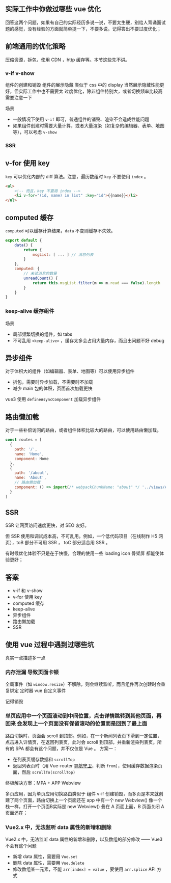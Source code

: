 ## 实际工作中你做过哪些 vue 优化
回答这两个问题，如果有自己的实际经历多说一说，不要太生硬，别给人背诵面试题的感觉，没有经验的方面就简单提一下，不要多说。记得答出不要过度优化；

## 前端通用的优化策略

压缩资源，拆包，使用 CDN ，http 缓存等。本节这些先不讲。

### v-if v-show
组件的创建和销毁
组件的展示隐藏 类似于 css 中的 display
当然展示隐藏性能更好，但实际工作中也不需要太 过度优化，除非组件特别大，或者切换频率比较高需要注意一下

场景
- 一般情况下使用 `v-if` 即可，普通组件的销毁、渲染不会造成性能问题
- 如果组件创建时需要大量计算，或者大量渲染（如复杂的编辑器、表单、地图等），可以考虑 `v-show`

### SSR

## v-for 使用 key

`key` 可以优化内部的 diff 算法。注意，遍历数组时 `key` 不要使用 `index` 。

```html
<ul>
    <!-- 而且，key 不要用 index -->
    <li v-for="(id, name) in list" :key="id">{{name}}</li>
</ul>
```

## computed 缓存

`computed` 可以缓存计算结果，`data` 不变则缓存不失效。

```js
export default {
    data() {
        return {
            msgList: [ ... ] // 消息列表
        }
    },
    computed: {
        // 未读消息的数量
        unreadCount() {
            return this.msgList.filter(m => m.read === false).length
        }
    }
}
```

### keep-alive 缓存组件

场景
- 局部频繁切换的组件，如 tabs
- 不可乱用 `<keep-alive>` ，缓存太多会占用大量内存，而且出问题不好 debug

## 异步组件

对于体积大的组件（如编辑器、表单、地图等）可以使用异步组件
- 拆包，需要时异步加载，不需要时不加载
- 减少 main 包的体积，页面首次加载更快

vue3 使用 `defineAsyncComponent` 加载异步组件

## 路由懒加载

对于一些补偿访问的路由，或者组件体积比较大的路由，可以使用路由懒加载。

```js
const routes = [
  {
    path: '/',
    name: 'Home',
    component: Home
  },
  {
    path: '/about',
    name: 'About',
    // 路由懒加载
    component: () => import(/* webpackChunkName: "about" */ '../views/About.vue')
  }
]
```
## SSR

SSR 让网页访问速度更快，对 SEO 友好。

但 SSR 使用和调试成本高，不可乱用。例如，一个低代码项目（在线制作 H5 网页），toB 部分不可用 SSR ， toC 部分适合用 SSR 。

有时候优化体验不只是在于快慢，合理的使用一些 loading icon 骨架屏 都能使体验更好；

## 答案

- v-if 和 v-show
- v-for 使用 key
- computed 缓存
- keep-alive
- 异步组件
- 路由懒加载
- SSR


## 使用 vue 过程中遇到过哪些坑

真实一点描述多一点

### 内存泄漏 导致页面卡顿
全局事件（如 `window.resize`）不解除，则会继续监听，而且组件再次创建时会重复绑定
定时器
vue 自定义事件

记得销毁

### 单页应用中一个页面滚动到中间位置，点击详情跳转到其他页面，再回来 会发现上一个页面没有保留滚动的位置而是回到了最上面
路由切换时，页面会 scroll 到顶部。例如，在一个新闻列表页下滑到一定位置，点击进入详情页，在返回列表页，此时会 scroll 到顶部，并重新渲染列表页。所有的 SPA 都会有这个问题，并不仅仅是 Vue 。
方案一：
- 在列表页缓存数据和 `scrollTop`
- 返回列表页时（用 Vue-router [导航守卫](https://router.vuejs.org/zh/guide/advanced/navigation-guards.html)，判断 `from`），使用缓存数据渲染页面，然后 `scrollTo(scrollTop)`

终极解决方案：MPA + APP Webview

多页应用，因为单页应用切换路由类似于 组件 v-if 创建销毁，而多页是本来就创建了两个页面，路由切换上一个页面还在
app 中有一个 new Webview() 像一个栈一样，打开一个页面B实际是 new Webview() 叠在 A 页面上面，B 页面关闭 A 页面还在；

### Vue2.x 中，无法监听 data 属性的新增和删除
Vue2.x 中，无法监听 data 属性的新增和删除，以及数组的部分修改 —— Vue3 不会有这个问题
- 新增 data 属性，需要用 `Vue.set`
- 删除 data 属性，需要用 `Vue.delete`
- 修改数组某一元素，不能 `arr[index] = value` ，要使用 `arr.splice` API 方式
